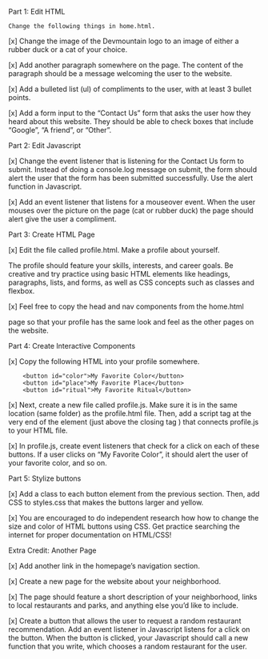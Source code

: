 Part 1: Edit HTML

    Change the following things in home.html.

[x] Change the image of the Devmountain logo to an image of either a rubber duck or a cat of your choice.

[x] Add another paragraph somewhere on the page. The content of the paragraph should be a message welcoming the user to the website.

[x] Add a bulleted list (ul) of compliments to the user, with at least 3 bullet points.

[x] Add a form input to the “Contact Us” form that asks the user how they heard about this website. They should be able to check boxes that include “Google”, “A friend”, or “Other”.

Part 2: Edit Javascript

[x] Change the event listener that is listening for the Contact Us form to submit. Instead of doing a console.log message on submit, the form should alert the user that the form has been submitted successfully. Use the alert function in Javascript.

[x] Add an event listener that listens for a mouseover event. When the user mouses over the picture on the page (cat or rubber duck) the page should alert give the user a compliment.

Part 3: Create HTML Page

[x] Edit the file called profile.html. Make a profile about yourself.

The profile should feature your skills, interests, and career goals. Be creative and try practice using basic HTML elements like headings, paragraphs, lists, and forms, as well as CSS concepts such as classes and flexbox.

[x] Feel free to copy the head and nav components from the home.html

page so that your profile has the same look and feel as the other pages on the website.

Part 4: Create Interactive Components

[x] Copy the following HTML into your profile somewhere.

        <button id="color">My Favorite Color</button>
        <button id="place">My Favorite Place</button>
        <button id="ritual">My Favorite Ritual</button>

[x] Next, create a new file called profile.js. Make sure it is in the same location (same folder) as the profile.html file. Then, add a script tag at the very end of the <body> element (just above the closing tag </body>) that connects profile.js to your HTML file.


[x] In profile.js, create event listeners that check for a click on each of these buttons. If a user clicks on “My Favorite Color”, it should alert the user of your favorite color, and so on.


Part 5: Stylize buttons

[x] Add a class to each button element from the previous section. Then, add CSS to styles.css that makes the buttons larger and yellow.

[x] You are encouraged to do independent research how how to change the size and color of HTML buttons using CSS. Get practice searching the internet for proper documentation on HTML/CSS!


Extra Credit: Another Page

[x] Add another link in the homepage’s navigation section.

[x] Create a new page for the website about your neighborhood.

[x] The page should feature a short description of your neighborhood, links to local restaurants and parks, and anything else you’d like to include.

[x] Create a button that allows the user to request a random restaurant recommendation. Add an event listener in Javascript listens for a click on the button. When the button is clicked, your Javascript should call a new function that you write, which chooses a random restaurant for the user.





